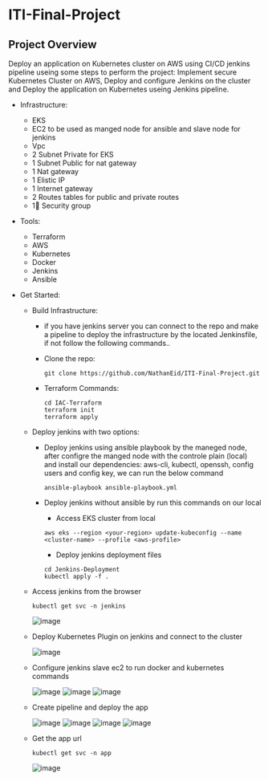 # ITI-Final-Project

## Project Overview
  Deploy an application on Kubernetes cluster on AWS using CI/CD jenkins pipeline useing some steps to perform the project: Implement secure Kubernetes Cluster on AWS, Deploy and configure Jenkins on the cluster and Deploy the application on Kubernetes useing Jenkins pipeline.
  
* Infrastructure:
  - EKS
  - EC2 to be used as manged node for ansible and slave node for jenkins
  - Vpc
  - 2 Subnet Private for EKS
  - 1 Subnet Public for nat gateway
  - 1 Nat gateway
  - 1 Elistic IP
  - 1 Internet gateway
  - 2 Routes tables for public and private routes
  - 1 ٍSecurity group
  
* Tools:
  - Terraform
  - AWS
  - Kubernetes
  - Docker
  - Jenkins
  - Ansible
  
* Get Started:
  - Build Infrastructure:
    - if you have jenkins server you can connect to the repo and make a pipeline to deploy the infrastructure by the located Jenkinsfile, if not follow the following commands..
    
    - Clone the repo:
      ```
      git clone https://github.com/NathanEid/ITI-Final-Project.git
      ```
    - Terraform Commands:
      ```
      cd IAC-Terraform
      terraform init
      terraform apply
      ```
  - Deploy jenkins with two options:
    - Deploy jenkins using ansible playbook by the maneged node, after configre the manged node with the controle plain (local) and install our dependencies: aws-cli, kubectl, openssh, config users and config key, we can run the below command
      ```
      ansible-playbook ansible-playbook.yml
      ```
      
    - Deploy jenkins without ansible by run this commands on our local
      - Access EKS cluster from local
      ```
      aws eks --region <your-region> update-kubeconfig --name <cluster-name> --profile <aws-profile>
      ```
      - Deploy jenkins deployment files
      ```
      cd Jenkins-Deployment
      kubectl apply -f .
      ```
  - Access jenkins from the browser
    ```
    kubectl get svc -n jenkins
    ```
    ![image](https://user-images.githubusercontent.com/40915944/219476295-e155e2dd-6534-49e7-ace2-e4098af51e73.png)
  
  - Deploy Kubernetes Plugin on jenkins and connect to the cluster
  
    ![image](https://user-images.githubusercontent.com/40915944/219478062-52abf14f-30d8-42da-bd0d-0e8681f0a879.png)
  
  - Configure jenkins slave ec2 to run docker and kubernetes commands
  
    ![image](https://user-images.githubusercontent.com/40915944/219704717-79e51d55-1dc6-494a-b150-c9c33c093830.png)
    ![image](https://user-images.githubusercontent.com/40915944/219704935-2e66776a-1d89-4e82-b9ca-11d176bb365b.png)
    ![image](https://user-images.githubusercontent.com/40915944/219704600-9fcda60f-97fa-41cd-b2fb-aee51c6fea63.png)

  - Create pipeline and deploy the app
  
    ![image](https://user-images.githubusercontent.com/40915944/219480079-2beaaaa6-1edf-4307-9099-70b156352fba.png)
    ![image](https://user-images.githubusercontent.com/40915944/219705401-2b4a3b85-cbac-4b11-b932-5c12028233dd.png)
    ![image](https://user-images.githubusercontent.com/40915944/219705463-8827491e-a4ad-4282-a9d2-6b4e94bf65f2.png)
    ![image](https://user-images.githubusercontent.com/40915944/219705557-54f33f78-9fd8-4aaf-a72a-f2a5ceac2839.png)
    
  - Get the app url
    ```
    kubectl get svc -n app
    ```
    ![image](https://user-images.githubusercontent.com/40915944/219480413-9e22f9be-95ec-4053-9fa5-5cd245b87554.png)
